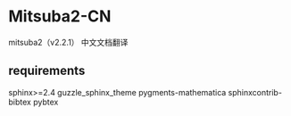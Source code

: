 # Mitsuba2-CN
mitsuba2（v2.2.1） 中文文档翻译

## requirements

sphinx>=2.4
guzzle_sphinx_theme
pygments-mathematica
sphinxcontrib-bibtex
pybtex

